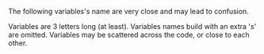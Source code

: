The following variables's name are very close and may lead to confusion.

Variables are 3 letters long (at least). Variables names build with an extra 's' are omitted.
Variables may be scattered across the code, or close to each other. 

<?php

    // Variable names with one letter difference
    $fWScale = 1;
    $fHScale = 1;
    $fScale = 2;
    
    $oFrame = 3;
    $iFrame = new Foo();
    
    $v2_norm = array();
    $v1_norm = 'string';
    
    $exept11 = 1;
    $exept10 = 2;
    $exept8 = 3;
    
    // This even looks like a typo
    $privileges  = 1;
    $privilieges = true;
    
    // This is not reported : Adding extra s is tolerated.
    $rows[] = $row;
    
?>

